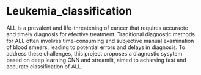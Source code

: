 # Leukemia_classification
ALL is a prevalent and life-threatening of cancer that requires accuracte and timely diagnosis for efective treatment. Traditional diagnostic methods for ALL often involves time-consuming and subjective manual examination of blood smears, leading to potential errors and delays in diagnosis. To address these challenges, this project proposes a diagnostic sysytem based on deep learning CNN and streamlit, aimed to achieving fast and accurate classification of ALL.
